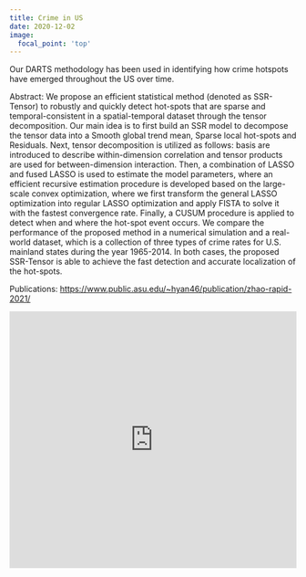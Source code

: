 ```yaml
---
title: Crime in US
date: 2020-12-02
image:
  focal_point: 'top'
---
```


Our DARTS methodology has been used in identifying how crime hotspots have emerged throughout the US over time.

Abstract: We propose an efficient statistical method (denoted as SSR-Tensor) to robustly and quickly detect hot-spots that are sparse and temporal-consistent in a spatial-temporal dataset through the tensor decomposition. Our main idea is to first build an SSR model to decompose the tensor data into a Smooth global trend mean, Sparse local hot-spots and Residuals. Next, tensor decomposition is utilized as follows: basis are introduced to describe within-dimension correlation and tensor products are used for between-dimension interaction. Then, a combination of LASSO and fused LASSO is used to estimate the model parameters, where an efficient recursive estimation procedure is developed based on the large-scale convex optimization, where we first transform the general LASSO optimization into regular LASSO optimization and apply FISTA to solve it with the fastest convergence rate. Finally, a CUSUM procedure is applied to detect when and where the hot-spot event occurs. We compare the performance of the proposed method in a numerical simulation and a real-world dataset, which is a collection of three types of crime rates for U.S. mainland states during the year 1965-2014. In both cases, the proposed SSR-Tensor is able to achieve the fast detection and accurate localization of the hot-spots.



<!--more-->

Publications: https://www.public.asu.edu/~hyan46/publication/zhao-rapid-2021/

<iframe
    src="https://30days.streamlit.app/?embed=true"
    height="450"
    style="width:100%;border:none;"
></iframe>